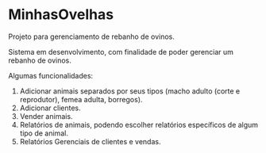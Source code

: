 # MinhasOvelhas

Projeto para gerenciamento de rebanho de ovinos.

Sistema em desenvolvimento, com finalidade de poder gerenciar um rebanho de ovinos.

Algumas funcionalidades:

1. Adicionar animais separados por seus tipos (macho adulto (corte e reprodutor), femea adulta, borregos).
2. Adicionar clientes.
3. Vender animais.
4. Relatórios de animais, podendo escolher relatórios específicos de algum tipo de animal.
5. Relatórios Gerenciais de clientes e vendas.
